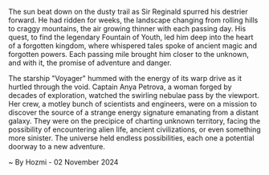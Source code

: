
The sun beat down on the dusty trail as Sir Reginald spurred his destrier forward. He had ridden for weeks, the landscape changing from rolling hills to craggy mountains, the air growing thinner with each passing day. His quest, to find the legendary Fountain of Youth, led him deep into the heart of a forgotten kingdom, where whispered tales spoke of ancient magic and forgotten powers. Each passing mile brought him closer to the unknown, and with it, the promise of adventure and danger.

The starship "Voyager" hummed with the energy of its warp drive as it hurtled through the void. Captain Anya Petrova, a woman forged by decades of exploration, watched the swirling nebulae pass by the viewport. Her crew, a motley bunch of scientists and engineers, were on a mission to discover the source of a strange energy signature emanating from a distant galaxy. They were on the precipice of charting unknown territory, facing the possibility of encountering alien life, ancient civilizations, or even something more sinister. The universe held endless possibilities, each one a potential doorway to a new adventure. 

~ By Hozmi - 02 November 2024
